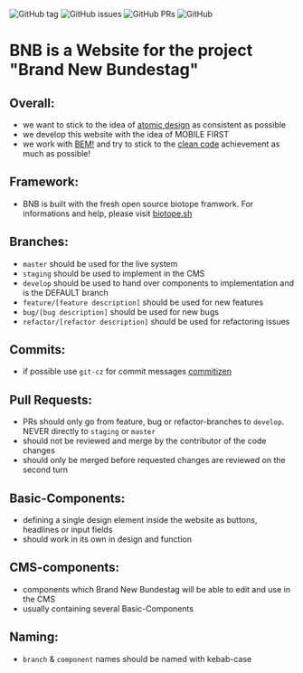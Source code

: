 ![GitHub tag](https://img.shields.io/github/tag/purposedevelopment/bnb-frontend/BNB.svg) ![GitHub issues](https://img.shields.io/github/issues-raw/purposedevelopment/bnb-frontend/BNB.svg) ![GitHub PRs](https://img.shields.io/github/issues-pr-raw/purposedevelopment/bnb-frontend/BNB.svg)
![GitHub](https://img.shields.io/github/license/purposedevelopment/bnb-frontend/BNB.svg)

# BNB is a Website for the project "Brand New Bundestag"

## Overall:

-   we want to stick to the idea of [atomic design](https://bradfrost.com/blog/post/atomic-web-design/) as consistent as possible
-   we develop this website with the idea of MOBILE FIRST
-   we work with [BEM!](http://getbem.com/introduction/) and try to stick to the [clean code](https://clean-code-developer.com) achievement as much as possible!

## Framework:

-   BNB is built with the fresh open source biotope framwork. For informations and help, please visit [biotope.sh](www.biotope.sh)

## Branches:

-   `master` should be used for the live system
-   `staging` should be used to implement in the CMS
-   `develop` should be used to hand over components to implementation and is the DEFAULT branch
-   `feature/[feature description]` should be used for new features
-   `bug/[bug description]` should be used for new bugs
-   `refactor/[refactor description]` should be used for refactoring issues

## Commits:

-   if possible use `git-cz` for commit messages [commitizen](https://marketplace.visualstudio.com/items?itemName=KnisterPeter.vscode-commitizen)

## Pull Requests:

-   PRs should only go from feature, bug or refactor-branches to `develop`. NEVER directly to `staging` or `master`
-   should not be reviewed and merge by the contributor of the code changes
-   should only be merged before requested changes are reviewed on the second turn

## Basic-Components:

-   defining a single design element inside the website as buttons, headlines or input fields
-   should work in its own in design and function

## CMS-components:

-   components which Brand New Bundestag will be able to edit and use in the CMS
-   usually containing several Basic-Components

## Naming:

-   `branch` & `component` names should be named with kebab-case
